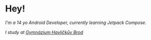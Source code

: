 # **Hey!**

*I'm a 14 yo Android Developer, currently learning Jetpack Compose.*

*I study at [Gymnázium Havlíčkův Brod](http://www.ghb.cz 'Gymnázium Havlíčkův Brod')*
